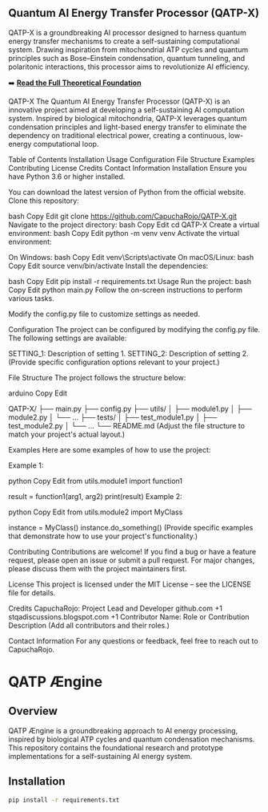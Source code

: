 ## Quantum AI Energy Transfer Processor (QATP-X)
QATP-X is a groundbreaking AI processor designed to harness quantum energy transfer mechanisms to create a self-sustaining computational system. Drawing inspiration from mitochondrial ATP cycles and quantum principles such as Bose–Einstein condensation, quantum tunneling, and polaritonic interactions, this processor aims to revolutionize AI efficiency.

➡️ **[Read the Full Theoretical Foundation](docs/QATP-X_Theory.md)**

QATP-X
The Quantum AI Energy Transfer Processor (QATP-X) is an innovative project aimed at developing a self-sustaining AI computation system. Inspired by biological mitochondria, QATP-X leverages quantum condensation principles and light-based energy transfer to eliminate the dependency on traditional electrical power, creating a continuous, low-energy computational loop.​

Table of Contents
Installation
Usage
Configuration
File Structure
Examples
Contributing
License
Credits
Contact Information
Installation
Ensure you have Python 3.6 or higher installed.

You can download the latest version of Python from the official website.​
Clone this repository:

bash
Copy
Edit
git clone https://github.com/CapuchaRojo/QATP-X.git
Navigate to the project directory:
bash
Copy
Edit
cd QATP-X
Create a virtual environment:
bash
Copy
Edit
python -m venv venv
Activate the virtual environment:

On Windows:
bash
Copy
Edit
venv\Scripts\activate
On macOS/Linux:
bash
Copy
Edit
source venv/bin/activate
Install the dependencies:

bash
Copy
Edit
pip install -r requirements.txt
Usage
Run the project:
bash
Copy
Edit
python main.py
Follow the on-screen instructions to perform various tasks.

Modify the config.py file to customize settings as needed.

Configuration
The project can be configured by modifying the config.py file. The following settings are available:​

SETTING_1: Description of setting 1.​
SETTING_2: Description of setting 2.​
(Provide specific configuration options relevant to your project.)

File Structure
The project follows the structure below:​

arduino
Copy
Edit

QATP-X/
├── main.py
├── config.py
├── utils/
│   ├── module1.py
│   ├── module2.py
│   └── ...
├── tests/
│   ├── test_module1.py
│   ├── test_module2.py
│   └── ...
└── README.md
(Adjust the file structure to match your project's actual layout.)

Examples
Here are some examples of how to use the project:

Example 1:

python
Copy
Edit
from utils.module1 import function1

result = function1(arg1, arg2)
print(result)
Example 2:

python
Copy
Edit
from utils.module2 import MyClass

instance = MyClass()
instance.do_something()
(Provide specific examples that demonstrate how to use your project's functionality.)

Contributing
Contributions are welcome! If you find a bug or have a feature request, please open an issue or submit a pull request. For major changes, please discuss them with the project maintainers first.​

License
This project is licensed under the MIT License – see the LICENSE file for details.​

Credits
CapuchaRojo: Project Lead and Developer​
github.com
+1
stqadiscussions.blogspot.com
+1
Contributor Name: Role or Contribution Description​
(Add all contributors and their roles.)

Contact Information
For any questions or feedback, feel free to reach out to CapuchaRojo. 




# QATP Ængine

## Overview
QATP Ængine is a groundbreaking approach to AI energy processing, inspired by biological ATP cycles and quantum condensation mechanisms. This repository contains the foundational research and prototype implementations for a self-sustaining AI energy system.

## Installation
```sh
pip install -r requirements.txt
